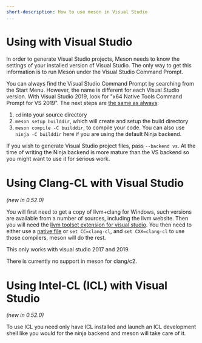 ```yaml
---
short-description: How to use meson in Visual Studio
...
```


# Using with Visual Studio

In order to generate Visual Studio projects, Meson needs to know the
settings of your installed version of Visual Studio. The only way to
get this information is to run Meson under the Visual Studio Command
Prompt.

You can always find the Visual Studio Command Prompt by searching from
the Start Menu. However, the name is different for each Visual Studio
version. With Visual Studio 2019, look for "x64 Native Tools Command
Prompt for VS 2019". The next steps are [the same as
always](https://mesonbuild.com/Running-Meson.html#configuring-the-build-directory):

1. `cd` into your source directory
1. `meson setup builddir`, which will create and setup the build directory
1. `meson compile -C builddir`, to compile your code. You can also use `ninja -C builddir` here if you are using the default Ninja backend.

If you wish to generate Visual Studio project files, pass `--backend
vs`. At the time of writing the Ninja backend is more mature than the
VS backend so you might want to use it for serious work.

# Using Clang-CL with Visual Studio

*(new in 0.52.0)*

You will first need to get a copy of llvm+clang for Windows, such versions
are available from a number of sources, including the llvm website. Then you
will need the [llvm toolset extension for visual
studio](https://marketplace.visualstudio.com/items?itemName=LLVMExtensions.llvm-toolchain).
You then need to either use a [native file](Native-environments.md#binaries)
or `set CC=clang-cl`, and `set CXX=clang-cl` to use those compilers, meson
will do the rest.

This only works with visual studio 2017 and 2019.

There is currently no support in meson for clang/c2.

# Using Intel-CL (ICL) with Visual Studio

*(new in 0.52.0)*

To use ICL you need only have ICL installed and launch an ICL development
shell like you would for the ninja backend and meson will take care of it.
